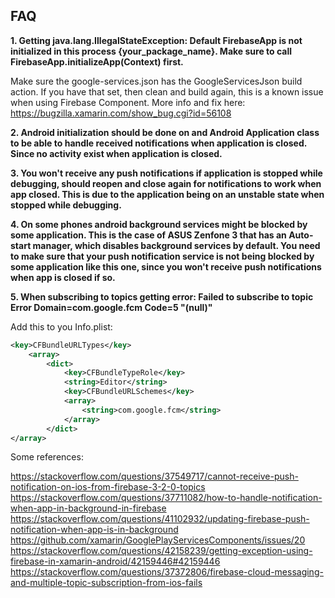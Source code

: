 ## FAQ

<b> 1. Getting java.lang.IllegalStateException: Default FirebaseApp is not initialized in this process {your_package_name}. Make sure to call FirebaseApp.initializeApp(Context) first.</b>

Make sure the google-services.json has the GoogleServicesJson build action. If you have that set, then clean and build again, this is a known issue when using Firebase Component. More info and fix here: https://bugzilla.xamarin.com/show_bug.cgi?id=56108

<b> 2. Android initialization should be done on and Android Application class to be able to handle received notifications when application is closed. Since no activity exist when application is closed.</b>

<b> 3. You won't receive any push notifications if application is stopped while debugging, should reopen and close again for notifications to work when app closed. This is due to the application being on an unstable state when stopped while debugging.</b>

<b> 4. On some phones android background services might be blocked by some application. This is the case of ASUS Zenfone 3 that has an Auto-start manager, which disables background services by default. You need to make sure that your push notification service is not being blocked by some application like this one, since you won't receive push notifications when app is closed if so.</b>

<b> 5. When subscribing to topics getting error: Failed to subscribe to topic Error Domain=com.google.fcm Code=5 "(null)" </b>

Add this to you Info.plist:
```xml
<key>CFBundleURLTypes</key>
	<array>
		<dict>
			<key>CFBundleTypeRole</key>
			<string>Editor</string>
			<key>CFBundleURLSchemes</key>
			<array>
				<string>com.google.fcm</string>
			</array>
		</dict>
</array>
``` 

Some references:


https://stackoverflow.com/questions/37549717/cannot-receive-push-notification-on-ios-from-firebase-3-2-0-topics
https://stackoverflow.com/questions/37711082/how-to-handle-notification-when-app-in-background-in-firebase
https://stackoverflow.com/questions/41102932/updating-firebase-push-notification-when-app-is-in-background
https://github.com/xamarin/GooglePlayServicesComponents/issues/20
https://stackoverflow.com/questions/42158239/getting-exception-using-firebase-in-xamarin-android/42159446#42159446
https://stackoverflow.com/questions/37372806/firebase-cloud-messaging-and-multiple-topic-subscription-from-ios-fails

